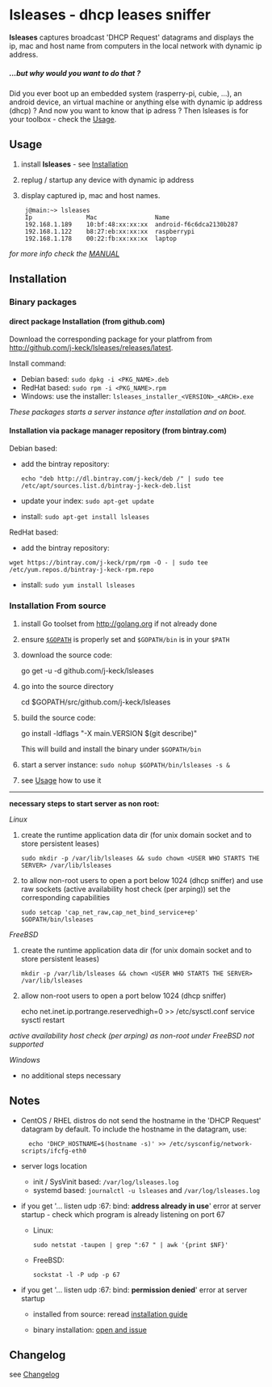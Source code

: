 # lsleases - dhcp leases sniffer
**lsleases** captures broadcast 'DHCP Request' datagrams and displays the ip, mac and host name from computers in the local network with dynamic ip address.


  
##### ...but why would you want to do that ? 
Did you ever boot up an embedded system (rasperry-pi, cubie, ...), an android device, an virtual machine or anything else with dynamic ip address (dhcp) ? 
And now you want to know that ip adress ? Then lsleases is for your toolbox - check the [Usage](#usage).



## Usage

1. install **lsleases** - see [Installation](#installation)

2. replug / startup any device with dynamic ip address

3. display captured ip, mac and host names. 

        j@main:~> lsleases
        Ip               Mac                Name
        192.168.1.189    10:bf:48:xx:xx:xx  android-f6c6dca2130b287
        192.168.1.122    b8:27:eb:xx:xx:xx  raspberrypi
        192.168.1.178    00:22:fb:xx:xx:xx  laptop


*for more info check the [MANUAL](https://github.com/j-keck/lsleases/blob/master/MANUAL.md)*
  

## Installation

### Binary packages

#### direct package Installation (from github.com)
    
Download the corresponding package for your platfrom from http://github.com/j-keck/lsleases/releases/latest.

Install command:
  
  * Debian based: `sudo dpkg -i <PKG_NAME>.deb`
  * RedHat based: `sudo rpm -i <PKG_NAME>.rpm`
  * Windows: use the installer: `lsleases_installer_<VERSION>_<ARCH>.exe`

*These packages starts a server instance after installation and on boot.*


  
#### Installation via package manager repository (from bintray.com)

Debian based:

  * add the bintray repository:
  
    `echo "deb http://dl.bintray.com/j-keck/deb /" | sudo tee /etc/apt/sources.list.d/bintray-j-keck-deb.list`
  
  * update your index: `sudo apt-get update`
  * install: `sudo apt-get install lsleases`

RedHat based:

  * add the bintray repository:
  
   `wget https://bintray.com/j-keck/rpm/rpm -O - | sudo tee /etc/yum.repos.d/bintray-j-keck-rpm.repo`
  
  * install: `sudo yum install lsleases`



  
### Installation From source
  
  1. install Go toolset from http://golang.org if not already done

  2. ensure [`$GOPATH`](http://golang.org/doc/code.html#GOPATH) is properly set and `$GOPATH/bin` is in your `$PATH` 

  3. download the source code:

        go get -u -d github.com/j-keck/lsleases

  4. go into the source directory

        cd $GOPATH/src/github.com/j-keck/lsleases

  5. build the source code:
  
        go install -ldflags "-X main.VERSION $(git describe)"

     This will build and install the binary under `$GOPATH/bin`
  
  6. start a server instance: `sudo nohup $GOPATH/bin/lsleases -s &`

  7. see [Usage](#usage) how to use it


***************************************************
  
**necessary steps to start server as non root:**   


*Linux*
  
  1. create the runtime application data dir (for unix domain socket and to store persistent leases)

     `sudo mkdir -p /var/lib/lsleases && sudo chown <USER WHO STARTS THE SERVER> /var/lib/lsleases`
  
  2. to allow non-root users to open a port below 1024 (dhcp sniffer) and use raw sockets (active availability host check (per arping)) set the corresponding capabilities
  
     `sudo setcap 'cap_net_raw,cap_net_bind_service+ep' $GOPATH/bin/lsleases`




    
*FreeBSD*
  
  1. create the runtime application data dir (for unix domain socket and to store persistent leases)

     `mkdir -p /var/lib/lsleases && chown <USER WHO STARTS THE SERVER> /var/lib/lsleases`
  
  2. allow non-root users to open a port below 1024 (dhcp sniffer)
  
        echo net.inet.ip.portrange.reservedhigh=0 >> /etc/sysctl.conf
        service sysctl restart

  *active availability host check (per arping) as non-root under FreeBSD not supported*  



  
  
*Windows*
    
  - no additional steps necessary
  
## Notes

- CentOS / RHEL distros do not send the hostname in the 'DHCP Request' datagram by default.
  To include the hostname in the datagram, use:

        echo 'DHCP_HOSTNAME=$(hostname -s)' >> /etc/sysconfig/network-scripts/ifcfg-eth0

  
- server logs location
    - init / SysVinit based: `/var/log/lsleases.log`
    - systemd based: `journalctl -u lsleases` and `/var/log/lsleases.log`

  
- if you get '... listen udp :67: bind: **address already in use**' error at server startup - check which program is already listening on port 67

    - Linux:
  
          sudo netstat -taupen | grep ":67 " | awk '{print $NF}'

    - FreeBSD:

          sockstat -l -P udp -p 67

  
- if you get '... listen udp :67: bind: **permission denied**' error at server startup

    - installed from source: reread [installation guide](#installation-from-source)

    - binary installation: [open and issue](http://github.com/j-keck/lsleases/issues)


     

  
## Changelog

see [Changelog](https://github.com/j-keck/lsleases/blob/master/CHANGELOG.md)

